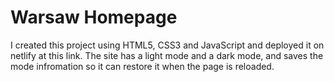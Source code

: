 # Warsaw Homepage 

I created this project using HTML5, CSS3 and JavaScript and deployed it on netlify at this link.
The site has a light mode and a dark mode, and saves the mode infromation so it can restore it when the page is reloaded.